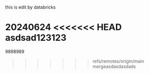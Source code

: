 this is edit by databricks

20240624
<<<<<<< HEAD
asdsad123123
=======
9898989
>>>>>>> refs/remotes/origin/main
mergeasdasdasdads